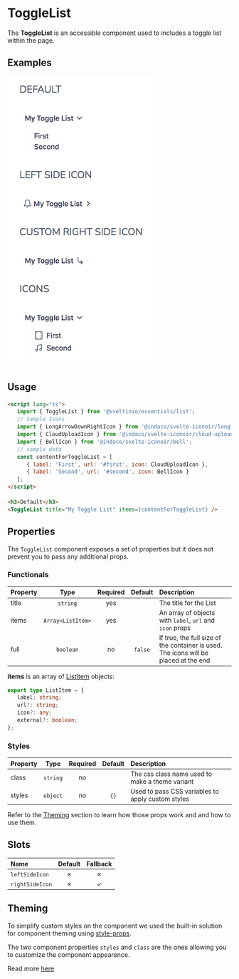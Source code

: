 # ToggleList

The **ToggleList** is an accessible component used to includes a toggle list within the page.

## Examples

<img src="./assets/images/showcase.png" alt="ToggleList - Default Styles" />

## Usage

```html
<script lang="ts">
   import { ToggleList } from '@sveltinio/essentials/list';
   // Sample Icons
   import { LongArrowDownRightIcon } from '@indaco/svelte-iconoir/long-arrow-down-right';
   import { CloudUploadIcon } from '@indaco/svelte-iconoir/cloud-upload';
   import { BellIcon } from '@indaco/svelte-iconoir/bell';
   // sample data
   const contentForToggleList = [
      { label: 'First', url: '#first', icon: CloudUploadIcon },
      { label: 'Second', url: '#second', icon: BellIcon }
   ];
</script>

<h3>Default</h3>
<ToggleList title="My Toggle List" items={contentForToggleList} />

```

## Properties

The `ToggleList` component exposes a set of properties but it does not prevent you to pass any additional props.

### Functionals

| Property  | Type             | Required | Default | Description                                                                          |
| :-------- | :--------------: | :------: | :-----: | :----------------------------------------------------------------------------------- |
| title     | `string`         | yes      |         | The title for the List                                                               |
| items     | `Array<ListItem>`| yes      |         | An array of objects with `label`, `url` and `icon` props                             |
| full      | `boolean`        | no       | `false` | If true, the full size of the container is used. The icons will be placed at the end |

**items** is an array of [ListItem] objects:

```typescript
export type ListItem = {
   label: string;
   url?: string;
   icon?: any;
   external?: boolean;
};
```

### Styles

| Property | Type     | Required | Default | Description                                       |
| :------- | :------: | :------: | :-----: | :------------------------------------------------ |
| class    | `string` |    no    |         | The css class name used to make a theme variant   |
| styles   | `object` |    no    | `{}`    | Used to pass CSS variables to apply custom styles |

Refer to the [Theming](#theming) section to learn how those props work and and how to use them.

## Slots

| Name            | Default | Fallback |
| :-------------- | :-----: | :------: |
| `leftSideIcon`  | ✗       |    ✗     |
| `rightSideIcon` | ✗       |    ✓     |

## Theming

To simplify custom styles on the component we used the built-in solution for component theming using [style-props].

The two component properties `styles` and `class` are the ones allowing you to customize the component appearence.

Read more [here](./THEMING.md)

<!-- Resources -->
[style-props]: https://svelte.dev/docs#template-syntax-component-directives---style-props
[ListItem]: https://github.com/sveltinio/components-library/blob/358ffd124face5e321b67b528260ee646c60fc30/packages/essentials/src/lib/components/list/types.ts#L1
